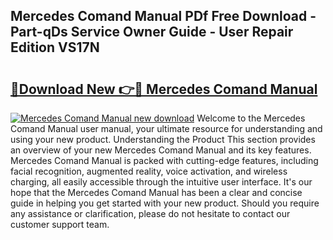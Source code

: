 ## Mercedes Comand Manual PDf Free Download - Part-qDs Service Owner Guide - User Repair Edition VS17N

# <h2><a href="http://cf19200.oget.top/?id=Mercedes+Comand+Manual">🔗Download New 👉🔴 Mercedes Comand Manual</a></h2>

[![Mercedes Comand Manual new download](https://i.imgur.com/5g1atiW.png)](http://cf19200.oget.top/?id=Mercedes+Comand+Manual)
Welcome to the Mercedes Comand Manual user manual, your ultimate resource for understanding and using your new product. Understanding the Product This section provides an overview of your new Mercedes Comand Manual and its key features. Mercedes Comand Manual is packed with cutting-edge features, including facial recognition, augmented reality, voice activation, and wireless charging, all easily accessible through the intuitive user interface. It's our hope that the Mercedes Comand Manual has been a clear and concise guide in helping you get started with your new product. Should you require any assistance or clarification, please do not hesitate to contact our customer support team.
